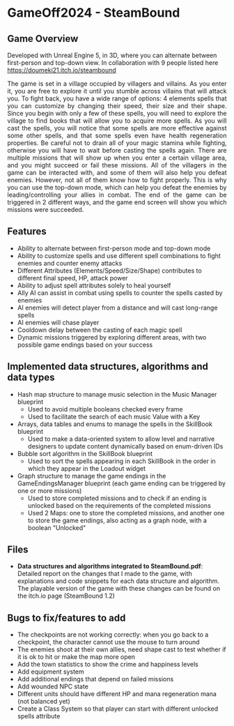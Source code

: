 # GameOff2024 - SteamBound

## Game Overview
Developed with Unreal Engine 5, in 3D, where you can alternate between first-person and top-down view. In collaboration with 9 people listed here https://doumeki21.itch.io/steambound

<p align="justify">
The game is set in a village occupied by villagers and villains. As you enter it, you are free to explore it until you stumble across villains that will attack you. To fight back, you have a wide range of options: 4 elements spells that you can customize by changing their speed, their size and their shape. Since you begin with only a few of these spells, you will need to explore the village to find books that will allow you to acquire more spells. As you will cast the spells, you will notice that some spells are more effective against some other spells, and that some spells even have health regeneration properties. Be careful not to drain all of your magic stamina while fighting, otherwise you will have to wait before casting the spells again. There are multiple missions that will show up when you enter a certain village area, and you might succeed or fail these missions. All of the villagers in the game can be interacted with, and some of them will also help you defeat enemies. However, not all of them know how to fight properly. This is why you can use the top-down mode, which can help you defeat the enemies by leading/controlling your allies in combat. The end of the game can be triggered in 2 different ways, and the game end screen will show you which missions were succeeded.
</p>

## Features
* Ability to alternate between first-person mode and top-down mode
* Ability to customize spells and use different spell combinations to fight enemies and counter enemy attacks
* Different Attributes (Elements/Speed/Size/Shape) contributes to different final speed, HP, attack power 
* Ability to adjust spell attributes solely to heal yourself
* Ally AI can assist in combat using spells to counter the spells casted by enemies
* AI enemies will detect player from a distance and will cast long-range spells
* AI enemies will chase player
* Cooldown delay between the casting of each magic spell
* Dynamic missions triggered by exploring different areas, with two possible game endings based on your success

## Implemented data structures, algorithms and data types
* Hash map structure to manage music selection in the Music Manager blueprint
  * Used to avoid multiple booleans checked every frame
  * Used to facilitate the search of each music Value with a Key
* Arrays, data tables and enums to manage the spells in the SkillBook blueprint
  * Used to make a data-oriented system to allow level and narrative designers to update content dynamically based on enum-driven IDs
* Bubble sort algorithm in the SkillBook blueprint
  * Used to sort the spells appearing in each SkillBook in the order in which they appear in the Loadout widget
* Graph structure to manage the game endings in the GameEndingsManager blueprint (each game ending can be triggered by one or more missions)
  * Used to store completed missions and to check if an ending is unlocked based on the requirements of the completed missions
  * Used 2 Maps: one to store the completed missions, and another one to store the game endings, also acting as a graph node, with a boolean "Unlocked"

## Files
* **Data structures and algorithms integrated to SteamBound.pdf**: Detailed report on the changes that I made to the game, with explanations and code snippets for each data structure and algorithm. The playable version of the game with these changes can be found on the itch.io page (SteamBound 1.2)

## Bugs to fix/features to add
* The checkpoints are not working correctly: when you go back to a checkpoint, the character cannot use the mouse to turn around
* The enemies shoot at their own allies, need shape cast to test whether if it is ok to hit or make the map more open
* Add the town statistics to show the crime and happiness levels
* Add equipment system
* Add additional endings that depend on failed missions
* Add wounded NPC state
* Different units should have different HP and mana regeneration mana (not balanced yet)
* Create a Class System so that player can start with different unlocked spells attribute


